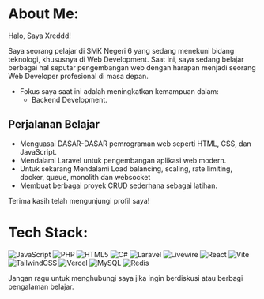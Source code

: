 # About Me:
Halo, Saya Xreddd! 

Saya seorang pelajar di SMK Negeri 6 yang sedang menekuni bidang teknologi, khususnya di Web Development. Saat ini, saya sedang belajar berbagai hal seputar pengembangan web dengan harapan menjadi seorang Web Developer profesional di masa depan.

- Fokus saya saat ini adalah meningkatkan kemampuan dalam:
  - Backend Development.

## Perjalanan Belajar
- Menguasai DASAR-DASAR pemrograman web seperti HTML, CSS, dan JavaScript.
- Mendalami Laravel untuk pengembangan aplikasi web modern.
- Untuk sekarang Mendalami Load balancing, scaling, rate limiting, docker, queue, monolith dan websocket
- Membuat berbagai proyek CRUD sederhana sebagai latihan.

Terima kasih telah mengunjungi profil saya!  

# Tech Stack:
![JavaScript](https://img.shields.io/badge/javascript-%23323330.svg?style=for-the-badge&logo=javascript&logoColor=%23F7DF1E) 
![PHP](https://img.shields.io/badge/php-%23777BB4.svg?style=for-the-badge&logo=php&logoColor=white) 
![HTML5](https://img.shields.io/badge/html5-%23E34F26.svg?style=for-the-badge&logo=html5&logoColor=white) 
![C#](https://img.shields.io/badge/c%23-%23239120.svg?style=for-the-badge&logo=csharp&logoColor=white) 
![Laravel](https://img.shields.io/badge/laravel-%23FF2D20.svg?style=for-the-badge&logo=laravel&logoColor=white) 
![Livewire](https://img.shields.io/badge/livewire-%234e56a6.svg?style=for-the-badge&logo=livewire&logoColor=white) 
![React](https://img.shields.io/badge/react-%2320232a.svg?style=for-the-badge&logo=react&logoColor=%2361DAFB) 
![Vite](https://img.shields.io/badge/vite-%23646CFF.svg?style=for-the-badge&logo=vite&logoColor=white) 
![TailwindCSS](https://img.shields.io/badge/tailwindcss-%2338B2AC.svg?style=for-the-badge&logo=tailwind-css&logoColor=white) 
![Vercel](https://img.shields.io/badge/vercel-%23000000.svg?style=for-the-badge&logo=vercel&logoColor=white) 
![MySQL](https://img.shields.io/badge/mysql-4479A1.svg?style=for-the-badge&logo=mysql&logoColor=white) 
![Redis](https://img.shields.io/badge/redis-%23DD0031.svg?style=for-the-badge&logo=redis&logoColor=white)

Jangan ragu untuk menghubungi saya jika ingin berdiskusi atau berbagi pengalaman belajar.
